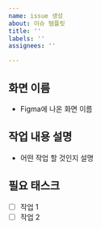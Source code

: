 ```yaml
---
name: issue 생성
about: 이슈 템플릿
title: ''
labels: ''
assignees: ''

---
```


## 화면 이름
- Figma에 나온 화면 이름

## 작업 내용 설명
- 어떤 작업 할 것인지 설명

## 필요 태스크
- [ ] 작업 1
- [ ] 작업 2
